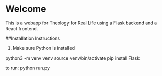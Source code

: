 # Welcome

This is a webapp for Theology for Real Life using a Flask backend and a React frontend.

##Installation Instructions

1. Make sure Python is installed

python3 -m venv venv
source venv/bin/activate
pip install Flask

to run: 
python run.py